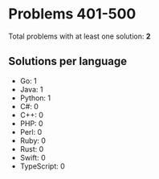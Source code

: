 # Problems 401-500

Total problems with at least one solution: **2**

## Solutions per language

- Go: 1
- Java: 1
- Python: 1
- C#: 0
- C++: 0
- PHP: 0
- Perl: 0
- Ruby: 0
- Rust: 0
- Swift: 0
- TypeScript: 0

